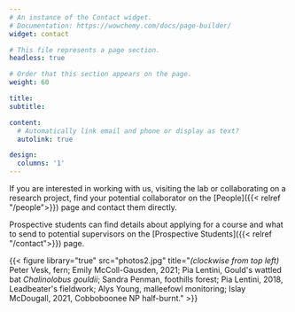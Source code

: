 ```yaml
---
# An instance of the Contact widget.
# Documentation: https://wowchemy.com/docs/page-builder/
widget: contact

# This file represents a page section.
headless: true

# Order that this section appears on the page.
weight: 60

title: 
subtitle:

content:
  # Automatically link email and phone or display as text?
  autolink: true

design:
  columns: '1'
---
```

If you are interested in working with us, visiting the lab or collaborating on a research project, find your potential collaborator on the [People]({{< relref "/people">}}) page and contact them directly.   

Prospective students can find details about applying for a course and what to send to potential supervisors on the [Prospective Students]({{< relref "/contact">}}) page.

{{< figure library="true" src="photos2.jpg" title="_(clockwise from top left)_ Peter Vesk, fern; Emily McColl-Gausden, 2021; Pia Lentini, Gould's wattled bat _Chalinolobus gouldii_; Sandra Penman, foothills forest; Pia Lentini, 2018, Leadbeater's fieldwork; Alys Young, malleefowl monitoring; Islay McDougall, 2021, Cobboboonee NP half-burnt." >}}